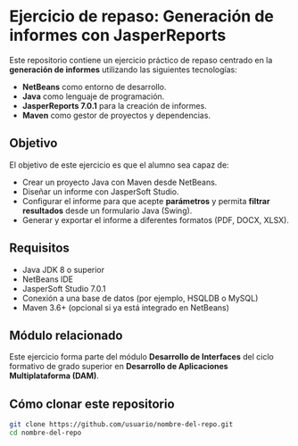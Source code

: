 # Ejercicio de repaso: Generación de informes con JasperReports

Este repositorio contiene un ejercicio práctico de repaso centrado en la **generación de informes** utilizando las siguientes tecnologías:

- **NetBeans** como entorno de desarrollo.
- **Java** como lenguaje de programación.
- **JasperReports 7.0.1** para la creación de informes.
- **Maven** como gestor de proyectos y dependencias.

## Objetivo

El objetivo de este ejercicio es que el alumno sea capaz de:

- Crear un proyecto Java con Maven desde NetBeans.
- Diseñar un informe con JasperSoft Studio.
- Configurar el informe para que acepte **parámetros** y permita **filtrar resultados** desde un formulario Java (Swing).
- Generar y exportar el informe a diferentes formatos (PDF, DOCX, XLSX).

## Requisitos

- Java JDK 8 o superior
- NetBeans IDE
- JasperSoft Studio 7.0.1
- Conexión a una base de datos (por ejemplo, HSQLDB o MySQL)
- Maven 3.6+ (opcional si ya está integrado en NetBeans)

## Módulo relacionado

Este ejercicio forma parte del módulo **Desarrollo de Interfaces** del ciclo formativo de grado superior en **Desarrollo de Aplicaciones Multiplataforma (DAM)**.

## Cómo clonar este repositorio

```bash
git clone https://github.com/usuario/nombre-del-repo.git
cd nombre-del-repo
